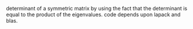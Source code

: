 determinant of a symmetric matrix by using the fact that the determinant is equal to the product of the eigenvalues. code depends upon lapack and blas.
